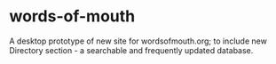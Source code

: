 # words-of-mouth

A desktop prototype of new site for wordsofmouth.org; to include new Directory section - a searchable and frequently updated database. 
